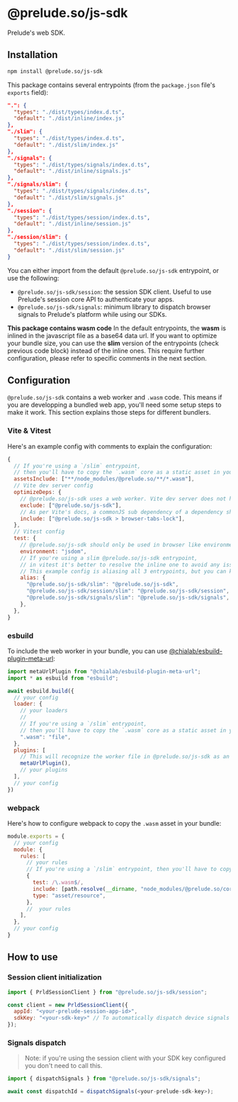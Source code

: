 # @prelude.so/js-sdk

Prelude's web SDK.

## Installation

```bash
npm install @prelude.so/js-sdk
```

This package contains several entrypoints (from the `package.json` file's `exports` field):

```JSON
".": {
  "types": "./dist/types/index.d.ts",
  "default": "./dist/inline/index.js"
},
"./slim": {
  "types": "./dist/types/index.d.ts",
  "default": "./dist/slim/index.js"
},
"./signals": {
  "types": "./dist/types/signals/index.d.ts",
  "default": "./dist/inline/signals.js"
},
"./signals/slim": {
  "types": "./dist/types/signals/index.d.ts",
  "default": "./dist/slim/signals.js"
},
"./session": {
  "types": "./dist/types/session/index.d.ts",
  "default": "./dist/inline/session.js"
},
"./session/slim": {
  "types": "./dist/types/session/index.d.ts",
  "default": "./dist/slim/session.js"
}
```

You can either import from the default `@prelude.so/js-sdk` entrypoint, or use the following:
- `@prelude.so/js-sdk/session`: the session SDK client. Useful to use Prelude's session core API to authenticate your apps.
- `@prelude.so/js-sdk/signals`: minimum library to dispatch browser signals to Prelude's platform while using our SDKs.

**This package contains **wasm** code**
In the default entrypoints, the **wasm** is inlined in the javascript file as a base64 data url.
If you want to optimize your bundle size, you can use the **slim** version of the entrypoints (check previous code block) instead of the inline ones.
This require further configuration, please refer to specific comments in the next section.

## Configuration

`@prelude.so/js-sdk` contains a web worker and `.wasm` code. This means if you are developping a bundled web app, you'll need some setup steps to make it work. This section explains those steps for different bundlers.

### Vite & Vitest

Here's an example config with comments to explain the configuration:

```javascript
{
  // If you're using a `/slim` entrypoint,
  // then you'll have to copy the `.wasm` core as a static asset in your bundle.
  assetsInclude: ["**/node_modules/@prelude.so/**/*.wasm"],
  // Vite dev server config
  optimizeDeps: {
    // @prelude.so/js-sdk uses a web worker. Vite dev server does not handle optimization of web worker files.
    exclude: ["@prelude.so/js-sdk"],
    // As per Vite's docs, a commonJS sub dependency of a dependency should be optimized.
    include: ["@prelude.so/js-sdk > browser-tabs-lock"],
  },
  // Vitest config
  test: {
    // @prelude.so/js-sdk should only be used in browser like environments.
    environment: "jsdom",
    // If you're using a slim @prelude.so/js-sdk entrypoint,
    // in vitest it's better to resolve the inline one to avoid any issue with the `.wasm` asset.
    // This example config is aliasing all 3 entrypoints, but you can keep only the ones you need.
    alias: {
      "@prelude.so/js-sdk/slim": "@prelude.so/js-sdk",
      "@prelude.so/js-sdk/session/slim": "@prelude.so/js-sdk/session",
      "@prelude.so/js-sdk/signals/slim": "@prelude.so/js-sdk/signals",
    },
  },
}
```

### esbuild

To include the web worker in your bundle, you can use [@chialab/esbuild-plugin-meta-url](npmjs.com/package/@chialab/esbuild-plugin-meta-url):

```javascript
import metaUrlPlugin from "@chialab/esbuild-plugin-meta-url";
import * as esbuild from "esbuild";

await esbuild.build({
  // your config
  loader: {
    // your loaders
    //
    // If you're using a `/slim` entrypoint,
    // then you'll have to copy the `.wasm` core as a static asset in your bundle.
    ".wasm": "file",
  },
  plugins: [
    // This will recognize the worker file in @prelude.so/js-sdk as an entrypoint and bundle it
    metaUrlPlugin(),
    // your plugins
  ],
  // your config
})
```

### webpack

Here's how to configure webpack to copy the `.wasm` asset in your bundle:

```javascript
module.exports = {
  // your config
  module: {
    rules: [
      // your rules
      // If you're using a `/slim` entrypoint, then you'll have to copy the `.wasm` core as a static asset in your bundle.
      {
        test: /\.wasm$/,
        include: [path.resolve(__dirname, "node_modules/@prelude.so/core")],
        type: "asset/resource",
      },
      //  your rules
    ],
  },
  // your config
}
```

## How to use

### Session client initialization

```javascript
import { PrldSessionClient } from "@prelude.so/js-sdk/session";

const client = new PrldSessionClient({
  appId: "<your-prelude-session-app-id>",
  sdkKey: "<your-sdk-key>" // To automatically dispatch device signals upon login
});
```

### Signals dispatch

> Note: if you're using the session client with your SDK key configured you don't need to call this.

```javascript
import { dispatchSignals } from "@prelude.so/js-sdk/signals";

await const dispatchId = dispatchSignals(<your-prelude-sdk-key>);
```
